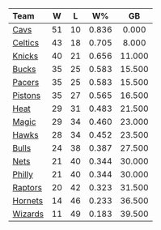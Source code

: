 | Team                            |  W  |  L  |  W%   |   GB   |
|:--------------------------------|:---:|:---:|:-----:|:------:|
| [Cavs](/r/clevelandcavs)        | 51  | 10  | 0.836 | 0.000  |
| [Celtics](/r/bostonceltics)     | 43  | 18  | 0.705 | 8.000  |
| [Knicks](/r/NYKnicks)           | 40  | 21  | 0.656 | 11.000 |
| [Bucks](/r/MkeBucks)            | 35  | 25  | 0.583 | 15.500 |
| [Pacers](/r/pacers)             | 35  | 25  | 0.583 | 15.500 |
| [Pistons](/r/DetroitPistons)    | 35  | 27  | 0.565 | 16.500 |
| [Heat](/r/heat)                 | 29  | 31  | 0.483 | 21.500 |
| [Magic](/r/OrlandoMagic)        | 29  | 34  | 0.460 | 23.000 |
| [Hawks](/r/AtlantaHawks)        | 28  | 34  | 0.452 | 23.500 |
| [Bulls](/r/chicagobulls)        | 24  | 38  | 0.387 | 27.500 |
| [Nets](/r/GoNets)               | 21  | 40  | 0.344 | 30.000 |
| [Philly](/r/sixers)             | 21  | 40  | 0.344 | 30.000 |
| [Raptors](/r/torontoraptors)    | 20  | 42  | 0.323 | 31.500 |
| [Hornets](/r/CharlotteHornets)  | 14  | 46  | 0.233 | 36.500 |
| [Wizards](/r/washingtonwizards) | 11  | 49  | 0.183 | 39.500 |